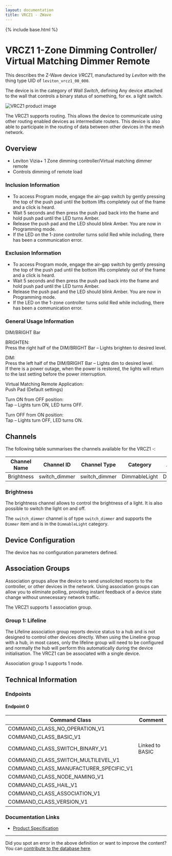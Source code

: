```yaml
---
layout: documentation
title: VRCZ1 - ZWave
---
```


{% include base.html %}

# VRCZ1 1-Zone Dimming Controller/ Virtual Matching Dimmer Remote
This describes the Z-Wave device *VRCZ1*, manufactured by *Leviton* with the thing type UID of ```leviton_vrcz1_00_000```.

The device is in the category of *Wall Switch*, defining Any device attached to the wall that controls a binary status of something, for ex. a light switch.

![VRCZ1 product image](https://opensmarthouse.org/zwavedatabase/1208/image/)


The VRCZ1 supports routing. This allows the device to communicate using other routing enabled devices as intermediate routers.  This device is also able to participate in the routing of data between other devices in the mesh network.

## Overview

  * Leviton Vizia+ 1 Zone dimming controller/Virtual matching dimmer remote
  * Controls dimming of remote load

### Inclusion Information

  * To access Program mode, engage the air-gap switch by gently pressing the top of the push pad until the bottom lifts completely out of the frame and a click is heard.
  * Wait 5 seconds and then press the push pad back into the frame and hold push pad until the LED turns Amber.
  * Release the push pad and the LED should blink Amber. You are now in Programming mode.
  * If the LED on the 1-zone controller turns solid Red while including, there has been a communication error.

### Exclusion Information

  * To access Program mode, engage the air-gap switch by gently pressing the top of the push pad until the bottom lifts completely out of the frame and a click is heard.
  * Wait 5 seconds and then press the push pad back into the frame and hold push pad until the LED turns Amber.
  * Release the push pad and the LED should blink Amber. You are now in Programming mode.
  * If the LED on the 1-zone controller turns solid Red while including, there has been a communication error.

### General Usage Information

DIM/BRIGHT Bar  
  
BRIGHTEN:  
Press the right half of the DIM/BRIGHT Bar – Lights brighten to desired level.  
  
DIM:  
Press the left half of the DIM/BRIGHT Bar – Lights dim to desired level.  
If there is a power outage, when the power is restored, the lights will return to the last setting before the power interruption.  
  
Virtual Matching Remote Application:  
Push Pad (Default settings)

Turn ON from OFF position:  
Tap – Lights turn ON, LED turns OFF.

Turn OFF from ON position:  
Tap – Lights turn OFF, LED turns ON.

## Channels

The following table summarises the channels available for the VRCZ1 -:

| Channel Name | Channel ID | Channel Type | Category | Item Type |
|--------------|------------|--------------|----------|-----------|
| Brightness | switch_dimmer | switch_dimmer | DimmableLight | Dimmer | 

### Brightness
The brightness channel allows to control the brightness of a light.
            It is also possible to switch the light on and off.

The ```switch_dimmer``` channel is of type ```switch_dimmer``` and supports the ```Dimmer``` item and is in the ```DimmableLight``` category.



## Device Configuration

The device has no configuration parameters defined.

## Association Groups

Association groups allow the device to send unsolicited reports to the controller, or other devices in the network. Using association groups can allow you to eliminate polling, providing instant feedback of a device state change without unnecessary network traffic.

The VRCZ1 supports 1 association group.

### Group 1: Lifeline

The Lifeline association group reports device status to a hub and is not designed to control other devices directly. When using the Lineline group with a hub, in most cases, only the lifeline group will need to be configured and normally the hub will perform this automatically during the device initialisation.
The VRCZ1 can be associated with a single device.

Association group 1 supports 1 node.

## Technical Information

### Endpoints

#### Endpoint 0

| Command Class | Comment |
|---------------|---------|
| COMMAND_CLASS_NO_OPERATION_V1| |
| COMMAND_CLASS_BASIC_V1| |
| COMMAND_CLASS_SWITCH_BINARY_V1| Linked to BASIC|
| COMMAND_CLASS_SWITCH_MULTILEVEL_V1| |
| COMMAND_CLASS_MANUFACTURER_SPECIFIC_V1| |
| COMMAND_CLASS_NODE_NAMING_V1| |
| COMMAND_CLASS_HAIL_V1| |
| COMMAND_CLASS_ASSOCIATION_V1| |
| COMMAND_CLASS_VERSION_V1| |

### Documentation Links

* [Product Specification](https://opensmarthouse.org/zwavedatabase/1208/reference/Spec-VRCZ4-VRCS4-VRCZ1-VRCS1-VRMR1.pdf)

---

Did you spot an error in the above definition or want to improve the content?
You can [contribute to the database here](https://opensmarthouse.org/zwavedatabase/1208).
